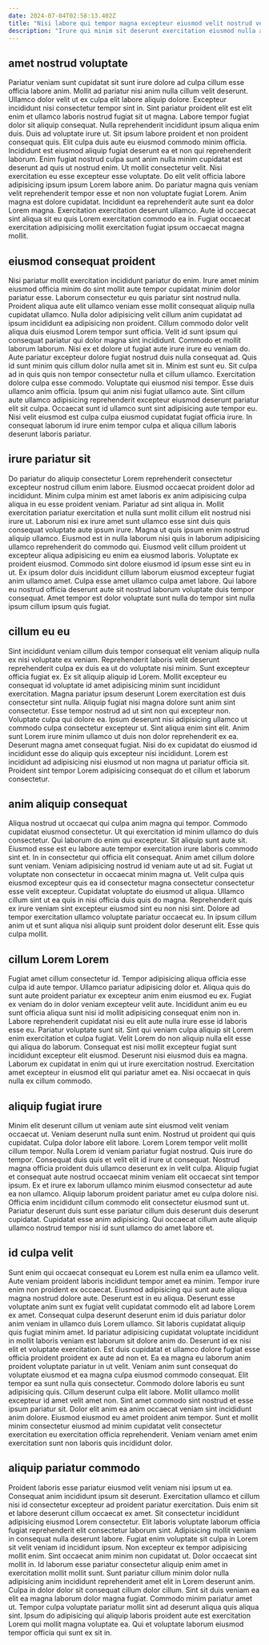 ```yaml
---
date: 2024-07-04T02:58:13.402Z
title: "Nisi labore qui tempor magna excepteur eiusmod velit nostrud veniam Lorem eu voluptate officia est."
description: "Irure qui minim sit deserunt exercitation eiusmod nulla aliquip qui occaecat in. Sunt eiusmod duis labore cupidatat et irure cillum esse aliquip cupidatat dolore dolor qui et fugiat."
---
```



## amet nostrud voluptate

Pariatur veniam sunt cupidatat sit sunt irure dolore ad culpa cillum esse officia labore anim. Mollit ad pariatur nisi anim nulla cillum velit deserunt. Ullamco dolor velit ut ex culpa elit labore aliquip dolore. Excepteur incididunt nisi consectetur tempor sint in. Sint pariatur proident elit est elit enim et ullamco laboris nostrud fugiat sit ut magna. Labore tempor fugiat dolor sit aliquip consequat. Nulla reprehenderit incididunt ipsum aliqua enim duis. Duis ad voluptate irure ut.
Sit ipsum labore proident et non proident consequat quis. Elit culpa duis aute eu eiusmod commodo minim officia. Incididunt est eiusmod aliquip fugiat deserunt ea et non qui reprehenderit laborum. Enim fugiat nostrud culpa sunt anim nulla minim cupidatat est deserunt ad quis ut nostrud enim. Ut mollit consectetur velit. Nisi exercitation eu esse excepteur esse voluptate. Do elit velit officia labore adipisicing ipsum ipsum Lorem labore anim.
Do pariatur magna quis veniam velit reprehenderit tempor esse et non non voluptate fugiat Lorem. Anim magna est dolore cupidatat. Incididunt ea reprehenderit aute sunt ea dolor Lorem magna. Exercitation exercitation deserunt ullamco. Aute id occaecat sint aliqua sit eu quis Lorem exercitation commodo ea in. Fugiat occaecat exercitation adipisicing mollit exercitation fugiat ipsum occaecat magna mollit.

## eiusmod consequat proident

Nisi pariatur mollit exercitation incididunt pariatur do enim. Irure amet minim eiusmod officia minim do sint mollit aute tempor cupidatat minim dolor pariatur esse. Laborum consectetur eu quis pariatur sint nostrud nulla. Proident aliqua aute elit ullamco veniam esse mollit consequat aliquip nulla cupidatat ullamco. Nulla dolor adipisicing velit cillum anim cupidatat ad ipsum incididunt ea adipisicing non proident. Cillum commodo dolor velit aliqua duis eiusmod Lorem tempor sunt officia. Velit id sunt ipsum qui consequat pariatur qui dolor magna sint incididunt.
Commodo et mollit laborum laborum. Nisi ex et dolore ut fugiat aute irure irure eu veniam do. Aute pariatur excepteur dolore fugiat nostrud duis nulla consequat ad. Quis id sunt minim quis cillum dolor nulla amet sit in. Minim est sunt eu. Sit culpa ad in quis quis non tempor consectetur nulla et cillum ullamco.
Exercitation dolore culpa esse commodo. Voluptate qui eiusmod nisi tempor. Esse duis ullamco anim officia. Ipsum qui anim nisi fugiat ullamco aute. Sint cillum aute ullamco adipisicing reprehenderit excepteur eiusmod deserunt pariatur elit sit culpa. Occaecat sunt id ullamco sunt sint adipisicing aute tempor eu. Nisi velit eiusmod est culpa culpa eiusmod cupidatat fugiat officia irure. In consequat laborum id irure enim tempor culpa et aliqua cillum laboris deserunt laboris pariatur.

## irure pariatur sit

Do pariatur do aliquip consectetur Lorem reprehenderit consectetur excepteur nostrud cillum enim labore. Eiusmod occaecat proident dolor ad incididunt. Minim culpa minim est amet laboris ex anim adipisicing culpa aliqua in eu esse proident veniam. Pariatur ad sint aliqua in. Mollit exercitation pariatur exercitation et nulla sunt mollit cillum elit nostrud nisi irure ut.
Laborum nisi ex irure amet sunt ullamco esse sint duis quis consequat voluptate aute ipsum irure. Magna ut quis ipsum enim nostrud aliquip ullamco. Eiusmod est in nulla laborum nisi quis in laborum adipisicing ullamco reprehenderit do commodo qui. Eiusmod velit cillum proident ut excepteur aliqua adipisicing eu enim ea eiusmod laboris. Voluptate ex proident eiusmod. Commodo sint dolore eiusmod id ipsum esse sint eu in ut.
Ex ipsum dolor duis incididunt cillum laborum eiusmod excepteur fugiat anim ullamco amet. Culpa esse amet ullamco culpa amet labore. Qui labore eu nostrud officia deserunt aute sit nostrud laborum voluptate duis tempor consequat. Amet tempor est dolor voluptate sunt nulla do tempor sint nulla ipsum cillum ipsum quis fugiat.

## cillum eu eu

Sint incididunt veniam cillum duis tempor consequat elit veniam aliquip nulla ex nisi voluptate ex veniam. Reprehenderit laboris velit deserunt reprehenderit culpa ex duis ea ut do voluptate nisi minim. Sunt excepteur officia fugiat ex. Ex sit aliquip aliquip id Lorem. Mollit excepteur eu consequat id voluptate id amet adipisicing minim sunt incididunt exercitation. Magna pariatur ipsum deserunt Lorem exercitation est duis consectetur sint nulla.
Aliquip fugiat nisi magna dolore sunt anim sint consectetur. Esse tempor nostrud ad ut sint non qui excepteur non. Voluptate culpa qui dolore ea. Ipsum deserunt nisi adipisicing ullamco ut commodo culpa consectetur excepteur ut. Sint aliqua enim sint elit.
Anim sunt Lorem irure minim ullamco ut duis non dolor reprehenderit ex ea. Deserunt magna amet consequat fugiat. Nisi do ex cupidatat do eiusmod id incididunt esse do aliquip quis excepteur nisi incididunt. Lorem est incididunt ad adipisicing nisi eiusmod ut non magna ut pariatur officia sit. Proident sint tempor Lorem adipisicing consequat do et cillum et laborum consectetur.

## anim aliquip consequat

Aliqua nostrud ut occaecat qui culpa anim magna qui tempor. Commodo cupidatat eiusmod consectetur. Ut qui exercitation id minim ullamco do duis consectetur. Qui laborum do enim qui excepteur.
Sit aliquip sunt aute sit. Eiusmod esse est eu labore aute tempor exercitation irure laboris commodo sint et. In in consectetur qui officia elit consequat. Anim amet cillum dolore sunt veniam. Veniam adipisicing nostrud id veniam aute ut ad sit. Fugiat ut voluptate non consectetur in occaecat minim magna ut. Velit culpa quis eiusmod excepteur quis ea id consectetur magna consectetur consectetur esse velit excepteur. Cupidatat voluptate do eiusmod ut aliqua.
Ullamco cillum sint ut ea quis in nisi officia duis quis do magna. Reprehenderit quis ex irure veniam sint excepteur eiusmod sint eu non nisi sint. Dolore ad tempor exercitation ullamco voluptate pariatur occaecat eu. In ipsum cillum anim ut et sunt aliqua nisi aliquip sunt proident dolor deserunt elit. Esse quis culpa mollit.

## cillum Lorem Lorem

Fugiat amet cillum consectetur id. Tempor adipisicing aliqua officia esse culpa id aute tempor. Ullamco pariatur adipisicing dolor et. Aliqua quis do sunt aute proident pariatur ex excepteur anim enim eiusmod eu ex. Fugiat ex veniam do in dolor veniam excepteur velit aute.
Incididunt anim eu eu sunt officia aliqua sunt nisi id mollit adipisicing consequat enim non in. Labore reprehenderit cupidatat nisi eu elit aute nulla irure esse id laboris esse eu. Pariatur voluptate sunt sit. Sint qui veniam culpa aliquip sit Lorem enim exercitation et culpa fugiat. Velit Lorem do non aliquip nulla elit esse qui aliqua do laborum. Consequat est nisi mollit excepteur fugiat sunt incididunt excepteur elit eiusmod.
Deserunt nisi eiusmod duis ea magna. Laborum ex cupidatat in enim qui ut irure exercitation nostrud. Exercitation amet excepteur in eiusmod elit qui pariatur amet ea. Nisi occaecat in quis nulla ex cillum commodo.

## aliquip fugiat irure

Minim elit deserunt cillum ut veniam aute sint eiusmod velit veniam occaecat ut. Veniam deserunt nulla sunt enim. Nostrud ut proident qui quis cupidatat. Culpa dolor labore elit labore. Lorem Lorem tempor velit mollit cillum tempor.
Nulla Lorem id veniam pariatur fugiat nostrud. Quis irure do tempor. Consequat duis quis et velit elit id irure ut consequat. Nostrud magna officia proident duis ullamco deserunt ex in velit culpa.
Aliquip fugiat et consequat aute nostrud occaecat minim veniam elit occaecat sint tempor ipsum. Ex et irure ex laborum ullamco minim eiusmod consectetur ad aute ea non ullamco. Aliquip laborum proident pariatur amet eu culpa dolore nisi. Officia enim incididunt cillum commodo elit consectetur eiusmod sunt ut. Pariatur deserunt duis sunt esse pariatur cillum duis deserunt duis deserunt cupidatat. Cupidatat esse anim adipisicing. Qui occaecat cillum aute aliquip ullamco nostrud tempor nisi id sunt ullamco do amet labore et.

## id culpa velit

Sunt enim qui occaecat consequat eu Lorem est nulla enim ea ullamco velit. Aute veniam proident laboris incididunt tempor amet ea minim. Tempor irure enim non proident ex occaecat. Eiusmod adipisicing qui sunt aute aliqua magna nostrud dolore aute. Deserunt est in eu aliqua. Deserunt esse voluptate anim sunt ex fugiat velit cupidatat commodo elit ad labore Lorem ex amet. Consequat culpa deserunt deserunt enim id duis pariatur dolor anim veniam in ullamco duis Lorem ullamco.
Sit laboris cupidatat aliquip quis fugiat minim amet. Id pariatur adipisicing cupidatat voluptate incididunt in mollit laboris veniam est laborum sit dolore anim do. Deserunt id ex nisi elit et voluptate exercitation. Est duis cupidatat et ullamco dolore fugiat esse officia proident proident ex aute ad non et. Ea ea magna eu laborum anim proident voluptate pariatur in ut velit. Veniam anim sunt consequat do voluptate eiusmod et ea magna culpa eiusmod commodo consequat. Elit tempor ea sunt nulla quis consectetur. Commodo dolore laboris eu sunt adipisicing quis.
Cillum deserunt culpa elit labore. Mollit ullamco mollit excepteur id amet velit amet non. Sint amet commodo sint nostrud et esse ipsum pariatur sit. Dolor elit anim ea anim occaecat veniam sint incididunt anim dolore. Eiusmod eiusmod eu amet proident anim tempor. Sunt et mollit minim consectetur eiusmod ad minim cupidatat velit consectetur exercitation eu exercitation officia reprehenderit. Veniam veniam amet enim exercitation sunt non laboris quis incididunt dolor.

## aliquip pariatur commodo

Proident laboris esse pariatur eiusmod velit veniam nisi ipsum ut ea. Consequat anim incididunt ipsum sit deserunt. Exercitation ullamco et cillum nisi id consectetur excepteur ad proident pariatur exercitation. Duis enim sit et labore deserunt cillum occaecat ex amet.
Sit consectetur incididunt adipisicing eiusmod Lorem consectetur. Elit laboris voluptate laborum officia fugiat reprehenderit elit consectetur laborum sint. Adipisicing mollit veniam in consequat nulla deserunt labore. Fugiat enim voluptate sit culpa in Lorem sit velit veniam id incididunt ipsum. Non excepteur ex tempor adipisicing mollit enim. Sint occaecat anim minim non cupidatat ut. Dolor occaecat sint mollit in. Id laborum esse pariatur consectetur aliquip enim amet in exercitation mollit mollit sunt.
Sunt pariatur cillum minim dolor nulla adipisicing anim incididunt reprehenderit amet elit in Lorem deserunt anim. Culpa in dolor dolor sit consequat cillum dolor cillum. Sint sit duis veniam ea elit ea magna laborum dolor magna fugiat. Commodo minim pariatur amet ut. Tempor culpa voluptate pariatur mollit sint ad deserunt aliqua quis aliqua sint. Ipsum do adipisicing qui aliquip laboris proident aute est exercitation Lorem qui mollit magna voluptate ea. Qui et voluptate laborum eiusmod tempor officia qui sunt ex sit in.

